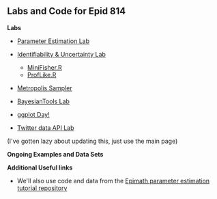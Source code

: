 
## Labs and Code for Epid 814

**Labs**

- [Parameter Estimation Lab](EstimationLab/)

- [Identifiability & Uncertainty Lab](IdentifiablilityUncertaintyLab/)
    - [MiniFisher.R](IdentifiablilityUncertaintyLab/MiniFisher.R)
    - [ProfLike.R](IdentifiablilityUncertaintyLab/ProfLike.R)

- [Metropolis Sampler](MetropolisSampler/MetropolisSampler.html)

- [BayesianTools Lab](BayesianToolsLab/BayesianTools.html)


- [ggplot Day!](ggplotExamples/BasicExamples.html)

- [Twitter data API Lab](DataScrapingPart1-Twitter/DataScraping-Twitter.html)

(I've gotten lazy about updating this, just use the main page)

**Ongoing Examples and Data Sets**


**Additional Useful links**
- We'll also use code and data from the [Epimath parameter estimation tutorial repository](https://github.com/epimath/param-estimation-SIR)
